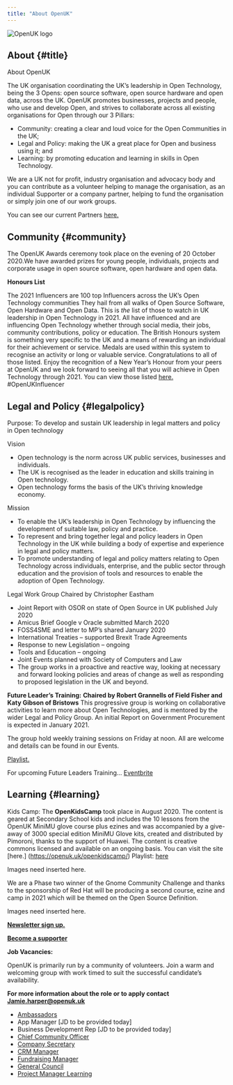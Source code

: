 ```yaml
---
title: "About OpenUK"
---
```


![OpenUK logo](/stands/openuk/logo.png)


## About {#title}

About OpenUK


The UK organisation coordinating the UK’s leadership in Open Technology, being the 3 Opens: open source software, open source hardware and open data, across the UK. OpenUK promotes businesses, projects and people, who use and develop Open, and strives to collaborate across all existing organisations for Open through our 3 Pillars:
* Community: creating a clear and loud voice for the Open Communities in the UK;
* Legal and Policy: making the UK a great place for Open and business using it; and
* Learning: by promoting education and learning in skills in Open Technology.

We are a UK not for profit, industry organisation and advocacy body and you can contribute as a volunteer helping to manage the organisation, as an individual Supporter or a company partner, helping to fund the organisation or simply join one of our work groups.

You can see our current Partners [here.](https://openuk.uk/participants/partners/) 


## Community {#community}

The OpenUK Awards ceremony took place on the evening of 20 October 2020.We have awarded prizes for young people, individuals, projects and corporate usage in open source software, open hardware and open data.

**Honours List**

The 2021 Influencers are 100 top Influencers across the UK’s Open Technology communities
They hail from all walks of Open Source Software, Open Hardware and Open Data. This is *the* list of those to watch in UK leadership in Open Technology in 2021. All have influenced and are influencing Open Technology whether through social media, their jobs, community contributions, policy or education.
The British Honours system is something very specific to the UK and a means of rewarding an individual for their achievement or service. Medals are used within this system to recognise an activity or  long or valuable service.
Congratulations to all of those listed. Enjoy the recognition of  a New Year’s Honour from your peers at OpenUK and we look forward to seeing all that you will achieve in Open Technology through 2021. You can view those listed [here.](https://openuk.uk/2021honourslist/)
#OpenUKInfluencer


## Legal and Policy {#legalpolicy}

Purpose: To develop and sustain UK leadership in legal matters and policy in Open technology

Vision
* Open technology is the norm across UK public services, businesses and individuals.
* The UK is recognised as the leader in education and skills training in Open technology.
* Open technology forms the basis of the UK’s thriving knowledge economy.

Mission
* To enable the UK’s leadership in Open Technology by influencing the development of suitable law, policy and practice.
* To represent and bring together legal and policy leaders in Open Technology in the UK while building a body of expertise and experience in legal and policy matters.
* To promote understanding of legal and policy matters relating to Open Technology across individuals, enterprise, and the public sector through education and the provision of tools and resources to enable the adoption of Open Technology.

Legal Work Group Chaired by Christopher Eastham
* Joint Report with OSOR on state of Open Source in UK published July 2020
* Amicus Brief Google v Oracle submitted March 2020
* FOSS4SME and letter to MP’s shared January 2020
* International Treaties – supported Brexit Trade Agreements
* Response to new Legislation – ongoing
* Tools and Education – ongoing
* Joint Events planned with Society of Computers and Law
* The group works in a proactive and reactive way, looking at necessary and forward looking policies and areas of change as well as responding to proposed legislation in the UK and beyond.

**Future Leader’s Training:**
**Chaired by Robert Grannells of Field Fisher and Katy Gibson of Bristows**
This progressive group is working on collaborative activities to learn more about Open Technologies, and is mentored by the wider Legal and Policy Group. An initial Report on Government Procurement is expected in January 2021.

The group hold weekly training sessions on Friday at noon. All are welcome and details can be found in our Events.

[Playlist.](https://youtube.com/playlist?list=PL0U2cL1JGPZdbpNJPI7Np09PGl6UCe4am)

For upcoming Future Leaders Training...
[Eventbrite](https://www.eventbrite.co.uk/o/openuk-29062794383)

## Learning {#learning}

Kids Camp:
The **OpenKidsCamp** took place in August 2020. The content is geared at Secondary School kids and includes the 10 lessons from the OpenUK MiniMU glove course plus ezines and was accompanied by a give-away of 3000 special edition MiniMU Glove kits, created and distributed by Pimoroni, thanks to the support of Huawei. The content is creative commons licensed and available on an ongoing basis. You can visit the site [here.] (https://openuk.uk/openkidscamp/)
Playlist: [here](https://youtube.com/playlist?list=PL0U2cL1JGPZcBEQU8sd6hnHjUra2Y0luZ)

Images need inserted here.

We are a Phase two winner of the Gnome Community Challenge and thanks to the sponsorship of Red Hat will be producing a second course, ezine and camp in 2021 which will be themed on the Open Source Definition.

Images need inserted here.

**[Newsletter sign up.](http://eepurl.com/hj3kd5)** 


**[Become a supporter](https://openuk.uk/become-a-supporter/)**

**Job Vacancies:**

OpenUK is primarily run by a community of volunteers. Join a warm and welcoming group with work timed to suit the successful candidate’s availability.

**For more information about the role or to apply contact Jamie.harper@openuk.uk**

* [Ambassadors](https://openuk.uk/ambassadors/)
* App Manager [JD to be provided today]
* Business Development Rep [JD to be provided today]
* [Chief Community Officer](https://openuk.uk/profiles/chief-community-officer/)
* [Company Secretary](https://openuk.uk/profiles/company-secretary/) 
* [CRM Manager](https://openuk.uk/profiles/crm-manager/)
* [Fundraising Manager](https://openuk.uk/profiles/fundraising-manager/)
* [General Council](https://openuk.uk/profiles/general-counsel/)
* [Project Manager Learning](https://openuk.uk/profiles/project-manager-learning/)

